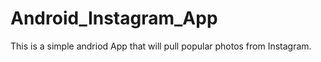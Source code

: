 # Android_Instagram_App

This is a simple andriod App that will pull popular photos from Instagram.


